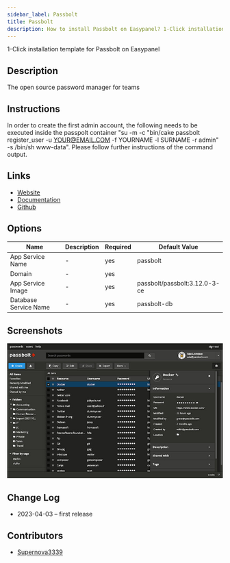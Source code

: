 ```yaml
---
sidebar_label: Passbolt
title: Passbolt
description: How to install Passbolt on Easypanel? 1-Click installation template for Passbolt on Easypanel
---
```


<!-- generated -->

1-Click installation template for Passbolt on Easypanel

## Description

The open source password manager for teams

## Instructions

In order to create the first admin account, the following needs to be executed inside the passpolt container &quot;su -m -c &quot;bin/cake passbolt register_user -u YOUR@EMAIL.COM -f YOURNAME -l SURNAME -r admin&quot; -s /bin/sh www-data&quot;. Please follow further instructions of the command output.

## Links

- [Website](https://passbolt.com)
- [Documentation](https://help.passbolt.com)
- [Github](https://github.com/passbolt/)

## Options

Name | Description | Required | Default Value
-|-|-|-
App Service Name | - | yes | passbolt
Domain | - | yes | 
App Service Image | - | yes | passbolt/passbolt:3.12.0-3-ce
Database Service Name | - | yes | passbolt-db

## Screenshots

![Passbolt Screenshot](./assets/screenshot.jpg)

## Change Log

- 2023-04-03 – first release

## Contributors

- [Supernova3339](https://github.com/Supernova3339)
